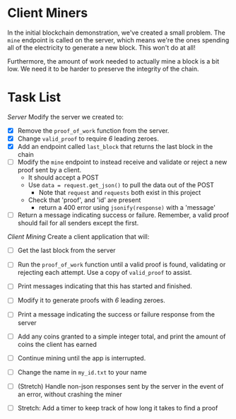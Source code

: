 # Client Miners

In the initial blockchain demonstration, we've created a small problem.  The `mine` endpoint is called on the server, which means we're the ones spending all of the electricity to generate a new block.  This won't do at all!

Furthermore, the amount of work needed to actually mine a block is a bit low.  We need it to be harder to preserve the integrity of the chain.


# Task List

*Server*
Modify the server we created to:
* [X] Remove the `proof_of_work` function from the server.
* [X] Change `valid_proof` to require *6* leading zeroes.
* [X] Add an endpoint called `last_block` that returns the last block in the chain
* [ ] Modify the `mine` endpoint to instead receive and validate or reject a new proof sent by a client.
    * It should accept a POST
    * Use `data = request.get_json()` to pull the data out of the POST
        * Note that `request` and `requests` both exist in this project
    * Check that 'proof', and 'id' are present
        * return a 400 error using `jsonify(response)` with a 'message'
* [ ] Return a message indicating success or failure.  Remember, a valid proof should fail for all senders except the first.

*Client Mining*
Create a client application that will:
* [ ] Get the last block from the server
* [ ] Run the `proof_of_work` function until a valid proof is found, validating or rejecting each attempt.  Use a copy of `valid_proof` to assist.
* [ ] Print messages indicating that this has started and finished.
* [ ] Modify it to generate proofs with *6* leading zeroes.
* [ ] Print a message indicating the success or failure response from the server
* [ ] Add any coins granted to a simple integer total, and print the amount of coins the client has earned
* [ ] Continue mining until the app is interrupted.
* [ ] Change the name in `my_id.txt` to your name
* [ ] (Stretch) Handle non-json responses sent by the server in the event of an error, without crashing the miner
* [ ] Stretch: Add a timer to keep track of how long it takes to find a proof

